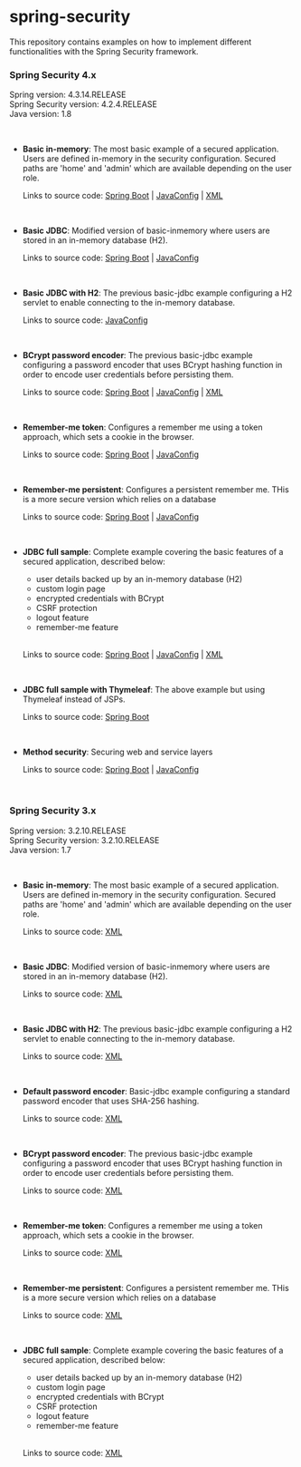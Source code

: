 spring-security
===============

This repository contains examples on how to implement different functionalities with the Spring Security framework. 
<br />

### Spring Security 4.x

Spring version: 4.3.14.RELEASE <br />
Spring Security version: 4.2.4.RELEASE <br />
Java version: 1.8

<br />

* **Basic in-memory**: The most basic example of a secured application. Users are defined in-memory in the security 
configuration. Secured paths are 'home' and 'admin' which are available depending on the user role.
    
    Links to source code: [Spring Boot][v4-boot-basic-inmemory] | [JavaConfig][v4-basic-inmemory] | [XML][v4-xml-basic-inmemory]
                   
    [v4-boot-basic-inmemory]: https://github.com/xpadro/spring-security/tree/master/v4/boot/v4-boot-basic-inmemory 
    [v4-basic-inmemory]: https://github.com/xpadro/spring-security/tree/master/v4/javaconfig/v4-basic-inmemory
    [v4-xml-basic-inmemory]: https://github.com/xpadro/spring-security/tree/master/v4/xml/v4-xml-basic-inmemory

<br />

* **Basic JDBC**: Modified version of basic-inmemory where users are stored in an in-memory database (H2).

    Links to source code: [Spring Boot][v4-boot-basic-jdbc] | [JavaConfig][v4-basic-jdbc]
    
    [v4-boot-basic-jdbc]: https://github.com/xpadro/spring-security/tree/master/v4/boot/v4-boot-basic-jdbc
    [v4-basic-jdbc]: https://github.com/xpadro/spring-security/tree/master/v4/javaconfig/v4-basic-jdbc

<br />

* **Basic JDBC with H2**: The previous basic-jdbc example configuring a H2 servlet to enable connecting to the in-memory database.

    Links to source code: [JavaConfig][v4-basic-jdbc-h2]
    
    [v4-basic-jdbc-h2]: https://github.com/xpadro/spring-security/tree/master/v4/javaconfig/v4-jdbc-h2-console

<br />

* **BCrypt password encoder**: The previous basic-jdbc example configuring a password encoder that uses BCrypt hashing 
function in order to encode user credentials before persisting them.

    Links to source code: [Spring Boot][v4-boot-bcrypt] | [JavaConfig][v4-bcrypt] | [XML][v4-xml-bcrypt]
    
    [v4-boot-bcrypt]: https://github.com/xpadro/spring-security/tree/master/v4/boot/v4-boot-password-encoder-bcrypt
    [v4-bcrypt]: https://github.com/xpadro/spring-security/tree/master/v4/javaconfig/v4-password-encoder-bcrypt
    [v4-xml-bcrypt]: https://github.com/xpadro/spring-security/tree/master/v4/xml/v4-xml-password-encoder-bcrypt

<br />

* **Remember-me token**: Configures a remember me using a token approach, which sets a cookie in the browser.

    Links to source code: [Spring Boot][v4-boot-rememberme-token] | [JavaConfig][v4-rememberme-token]
    
    [v4-boot-rememberme-token]: https://github.com/xpadro/spring-security/tree/master/v4/boot/v4-boot-rememberme-token
    [v4-rememberme-token]: https://github.com/xpadro/spring-security/tree/master/v4/javaconfig/v4-rememberme-token

<br />

* **Remember-me persistent**: Configures a persistent remember me. THis is a more secure version which relies on a database

    Links to source code: [Spring Boot][v4-boot-rememberme-persistent] | [JavaConfig][v4-rememberme-persistent]

    [v4-boot-rememberme-persistent]: https://github.com/xpadro/spring-security/tree/master/v4/boot/v4-boot-rememberme-persistent
    [v4-rememberme-persistent]: https://github.com/xpadro/spring-security/tree/master/v4/javaconfig/v4-rememberme-persistent

<br />

* **JDBC full sample**: Complete example covering the basic features of a secured application, described below:
    * user details backed up by an in-memory database (H2)
    * custom login page
    * encrypted credentials with BCrypt
    * CSRF protection
    * logout feature
    * remember-me feature
    
    <br />
    
    Links to source code: [Spring Boot][v4-boot-jdbc-full] | [JavaConfig][v4-jdbc-full] | [XML][v4-xml-jdbc-full]
    
    [v4-boot-jdbc-full]: https://github.com/xpadro/spring-security/tree/master/v4/boot/v4-boot-jdbc
    [v4-jdbc-full]: https://github.com/xpadro/spring-security/tree/master/v4/javaconfig/v4-jdbc
    [v4-xml-jdbc-full]: https://github.com/xpadro/spring-security/tree/master/v4/xml/v4-xml-jdbc

<br />

* **JDBC full sample with Thymeleaf**: The above example but using Thymeleaf instead of JSPs.
    
    Links to source code: [Spring Boot][v4-boot-jdbc-thyme]
    
    [v4-boot-jdbc-thyme]: https://github.com/xpadro/spring-security/tree/master/v4/boot/v4-boot-jdbc-thymeleaf


<br />

* **Method security**: Securing web and service layers
    
    Links to source code: [Spring Boot][v4-boot-method-sec] | [JavaConfig][v4-method-sec]
    
    [v4-method-sec]: https://github.com/xpadro/spring-security/tree/master/v4/javaconfig/v4-method-security
    [v4-boot-method-sec]: https://github.com/xpadro/spring-security/tree/master/v4/boot/v4-boot-method-security


<br/>

### Spring Security 3.x

Spring version: 3.2.10.RELEASE <br />
Spring Security version: 3.2.10.RELEASE <br />
Java version: 1.7

<br />

* **Basic in-memory**: The most basic example of a secured application. Users are defined in-memory in the security 
configuration. Secured paths are 'home' and 'admin' which are available depending on the user role.
    
    Links to source code: [XML][v3-inmemory]
                   
    [v3-inmemory]: https://github.com/xpadro/spring-security/tree/master/v3/xml/basic-inmemory 

<br />

* **Basic JDBC**: Modified version of basic-inmemory where users are stored in an in-memory database (H2).

    Links to source code: [XML][v3-basic-jdbc]
    
    [v3-basic-jdbc]: https://github.com/xpadro/spring-security/tree/master/v3/xml/basic-jdbc

<br />

* **Basic JDBC with H2**: The previous basic-jdbc example configuring a H2 servlet to enable connecting to the in-memory database.

    Links to source code: [XML][v3-jdbc-h2]
    
    [v3-jdbc-h2]: https://github.com/xpadro/spring-security/tree/master/v3/xml/jdbc-h2-console

<br />

* **Default password encoder**: Basic-jdbc example configuring a standard password encoder that uses SHA-256 hashing.

    Links to source code: [XML][v3-password-encoder-default]
    
    [v3-password-encoder-default]: https://github.com/xpadro/spring-security/tree/master/v3/xml/password-encoder-default

<br />

* **BCrypt password encoder**: The previous basic-jdbc example configuring a password encoder that uses BCrypt hashing 
function in order to encode user credentials before persisting them.

    Links to source code: [XML][v3-password-encoder-bcrypt]
    
    [v3-password-encoder-bcrypt]: https://github.com/xpadro/spring-security/tree/master/v3/xml/password-encoder-bcrypt

<br />

* **Remember-me token**: Configures a remember me using a token approach, which sets a cookie in the browser.

    Links to source code: [XML][v3-rememberme-token]
    
    [v3-rememberme-token]: https://github.com/xpadro/spring-security/tree/master/v3/xml/rememberme-token

<br />

* **Remember-me persistent**: Configures a persistent remember me. THis is a more secure version which relies on a database

    Links to source code: [XML][v3-rememberme-persistent]

    [v3-rememberme-persistent]: https://github.com/xpadro/spring-security/tree/master/v3/xml/rememberme-persistent

<br />

* **JDBC full sample**: Complete example covering the basic features of a secured application, described below:
    * user details backed up by an in-memory database (H2)
    * custom login page
    * encrypted credentials with BCrypt
    * CSRF protection
    * logout feature
    * remember-me feature
    
    <br />
    
    Links to source code: [XML][v3-jdbc-full]
    
    [v3-jdbc-full]: https://github.com/xpadro/spring-security/tree/master/v3/xml/jdbc
